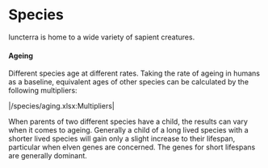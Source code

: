 # Species
Iuncterra is home to a wide variety of sapient creatures. 

#### Ageing
Different species age at different rates. Taking the rate of ageing in humans as a baseline, equivalent ages of other species can be calculated by the following multipliers:

|/species/aging.xlsx:Multipliers|

When parents of two different species have a child, the results can vary when it comes to ageing. Generally a child of a long lived species with a shorter lived species will gain only a slight increase to their lifespan, particular when elven genes are concerned. The genes for short lifespans are generally dominant.
